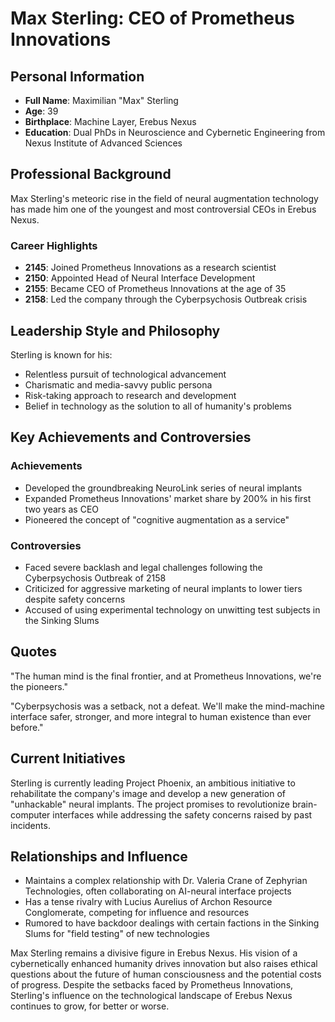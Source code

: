 # Max Sterling: CEO of Prometheus Innovations

## Personal Information

- **Full Name**: Maximilian "Max" Sterling
- **Age**: 39
- **Birthplace**: Machine Layer, Erebus Nexus
- **Education**: Dual PhDs in Neuroscience and Cybernetic Engineering from Nexus Institute of Advanced Sciences

## Professional Background

Max Sterling's meteoric rise in the field of neural augmentation technology has made him one of the youngest and most controversial CEOs in Erebus Nexus.

### Career Highlights

- **2145**: Joined Prometheus Innovations as a research scientist
- **2150**: Appointed Head of Neural Interface Development
- **2155**: Became CEO of Prometheus Innovations at the age of 35
- **2158**: Led the company through the Cyberpsychosis Outbreak crisis

## Leadership Style and Philosophy

Sterling is known for his:
- Relentless pursuit of technological advancement
- Charismatic and media-savvy public persona
- Risk-taking approach to research and development
- Belief in technology as the solution to all of humanity's problems

## Key Achievements and Controversies

### Achievements
- Developed the groundbreaking NeuroLink series of neural implants
- Expanded Prometheus Innovations' market share by 200% in his first two years as CEO
- Pioneered the concept of "cognitive augmentation as a service"

### Controversies
- Faced severe backlash and legal challenges following the Cyberpsychosis Outbreak of 2158
- Criticized for aggressive marketing of neural implants to lower tiers despite safety concerns
- Accused of using experimental technology on unwitting test subjects in the Sinking Slums

## Quotes

"The human mind is the final frontier, and at Prometheus Innovations, we're the pioneers."

"Cyberpsychosis was a setback, not a defeat. We'll make the mind-machine interface safer, stronger, and more integral to human existence than ever before."

## Current Initiatives

Sterling is currently leading Project Phoenix, an ambitious initiative to rehabilitate the company's image and develop a new generation of "unhackable" neural implants. The project promises to revolutionize brain-computer interfaces while addressing the safety concerns raised by past incidents.

## Relationships and Influence

- Maintains a complex relationship with Dr. Valeria Crane of Zephyrian Technologies, often collaborating on AI-neural interface projects
- Has a tense rivalry with Lucius Aurelius of Archon Resource Conglomerate, competing for influence and resources
- Rumored to have backdoor dealings with certain factions in the Sinking Slums for "field testing" of new technologies

Max Sterling remains a divisive figure in Erebus Nexus. His vision of a cybernetically enhanced humanity drives innovation but also raises ethical questions about the future of human consciousness and the potential costs of progress. Despite the setbacks faced by Prometheus Innovations, Sterling's influence on the technological landscape of Erebus Nexus continues to grow, for better or worse.